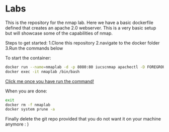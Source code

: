 # Labs

This is the repository for the nmap lab. Here we have a basic dockerfile defined that creates an apache 2.0 webserver. This is a very basic setup but will showcase some of the capabilities of nmap. 

Steps to get started:
1.Clone this repository
2.navigate to the docker folder
3.Run the commands below

To start the container:

```bash
docker run --name=nmaplab -d -p 8080:80 iucscnmap apachectl -D FOREGROUND
docker exec -it nmaplab /bin/bash
```

[Click me once you have run the command!](http://127.0.0.1:8080)


When you are done:

```bash
exit
docker rm -f nmaplab
docker system prune -a
```
Finally delete the git repo provided that you do not want it on your machine anymore : )
